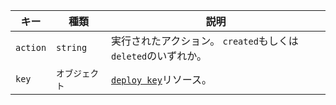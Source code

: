 | キー       | 種類       | 説明                                                                |
| -------- | -------- | ----------------------------------------------------------------- |
| `action` | `string` | 実行されたアクション。 `created`もしくは`deleted`のいずれか。                          |
| `key`    | `オブジェクト` | [`deploy key`](/rest/reference/deployments#get-a-deploy-key)リソース。 |
